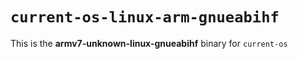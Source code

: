 # `current-os-linux-arm-gnueabihf`

This is the **armv7-unknown-linux-gnueabihf** binary for `current-os`
